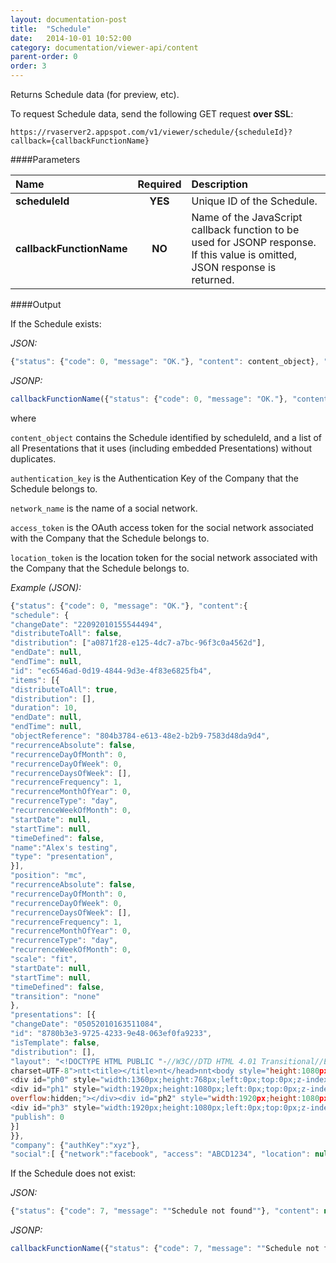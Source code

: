 ```yaml
---
layout: documentation-post
title:  "Schedule"
date:   2014-10-01 10:52:00
category: documentation/viewer-api/content
parent-order: 0
order: 3
---
```


Returns Schedule data (for preview, etc).

To request Schedule data, send the following GET request **over SSL**:

`https://rvaserver2.appspot.com/v1/viewer/schedule/{scheduleId}?callback={callbackFunctionName}`

####Parameters

| Name    | Required | Description |
|:--------|:--------:|:------------|
| **scheduleId**  |  **YES**  | Unique ID of the Schedule. |
| **callbackFunctionName**  |  **NO**  | Name of the JavaScript callback function to be used for JSONP response. If this value is omitted, JSON response is returned. |

####Output

If the Schedule exists:

*JSON:*

```javascript
{"status": {"code": 0, "message": "OK."}, "content": content_object}, "company": {"authKey": authentication_key}, "social":[ {"network":network_name, "access": access_token, "location": location_token}, ... ]}
```

*JSONP:*

```javascript
callbackFunctionName({"status": {"code": 0, "message": "OK."}, "content": content_object}, "company": {"authKey": authentication_key}, "social":[ {"network":network_name, "access": access_token, "location": location_token}, ... ]});
```

where

`content_object` contains the Schedule identified by scheduleId, and a list of all Presentations that it uses (including embedded Presentations) without duplicates.

`authentication_key` is the Authentication Key of the Company that the Schedule belongs to.

`network_name` is the name of a social network.

`access_token` is the OAuth access token for the social network associated with the Company that the Schedule belongs to.

`location_token` is the location token for the social network associated with the Company that the Schedule belongs to.

*Example (JSON):*

```javascript
{"status": {"code": 0, "message": "OK."}, "content":{
"schedule": {
"changeDate": "22092010155544494",
"distributeToAll": false,
"distribution": ["a0871f28-e125-4dc7-a7bc-96f3c0a4562d"],
"endDate": null,
"endTime": null,
"id": "ec6546ad-0d19-4844-9d3e-4f83e6825fb4",
"items": [{
"distributeToAll": true,
"distribution": [],
"duration": 10,
"endDate": null,
"endTime": null,
"objectReference": "804b3784-e613-48e2-b2b9-7583d48da9d4",
"recurrenceAbsolute": false,
"recurrenceDayOfMonth": 0,
"recurrenceDayOfWeek": 0,
"recurrenceDaysOfWeek": [],
"recurrenceFrequency": 1,
"recurrenceMonthOfYear": 0,
"recurrenceType": "day",
"recurrenceWeekOfMonth": 0,
"startDate": null,
"startTime": null,
"timeDefined": false,
"name":"Alex's testing",
"type": "presentation",
}],
"position": "mc",
"recurrenceAbsolute": false,
"recurrenceDayOfMonth": 0,
"recurrenceDayOfWeek": 0,
"recurrenceDaysOfWeek": [],
"recurrenceFrequency": 1,
"recurrenceMonthOfYear": 0,
"recurrenceType": "day",
"recurrenceWeekOfMonth": 0,
"scale": "fit",
"startDate": null,
"startTime": null,
"timeDefined": false,
"transition": "none"
},
"presentations": [{
"changeDate": "05052010163511084",
"id": "8780b3e3-9725-4233-9e48-063ef0fa9233",
"isTemplate": false,
"distribution": [],
"layout": "<!DOCTYPE HTML PUBLIC "-//W3C//DTD HTML 4.01 Transitional//EN">n<html>nt<head>ntt<meta http-equiv="content-type" content="text/html;
charset=UTF-8">ntt<title></title>nt</head>nnt<body style="height:1080px;width:1920px; margin: 0; overflow: hidden;" >nt
<div id="ph0" style="width:1360px;height:768px;left:0px;top:0px;z-index:0;position:absolute;overflow:hidden;"></div>
<div id="ph1" style="width:1920px;height:1080px;left:0px;top:0px;z-index:1;position:absolute;
overflow:hidden;"></div><div id="ph2" style="width:1920px;height:1080px;left:0px;top:0px;z-index:1;position:absolute;overflow:hidden;"></div>
<div id="ph3" style="width:1920px;height:1080px;left:0px;top:0px;z-index:1;position:absolute;overflow:hidden;"></div></body>n</html>n",
"publish": 0
}]
}},
"company": {"authKey":"xyz"},
"social":[ {"network":"facebook", "access": "ABCD1234", "location": null}, {"network": "foursquare", "access": "XYZ09876", "location": "sa232312edf00sd"}]}
```

If the Schedule does not exist:

*JSON:*

```javascript
{"status": {"code": 7, "message": ""Schedule not found""}, "content": null}, "company": null, "social":null}
```

*JSONP:*

```javascript
callbackFunctionName({"status": {"code": 7, "message": ""Schedule not found""}, "content": null}, "company": null, "social":null});
```
